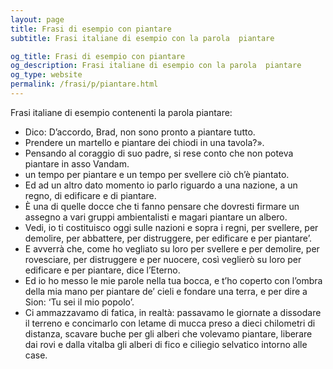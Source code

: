 ```yaml
---
layout: page
title: Frasi di esempio con piantare 
subtitle: Frasi italiane di esempio con la parola  piantare

og_title: Frasi di esempio con piantare 
og_description: Frasi italiane di esempio con la parola  piantare
og_type: website
permalink: /frasi/p/piantare.html
---
```


Frasi italiane di esempio contenenti la parola piantare:


- Dico: D’accordo, Brad, non sono pronto a piantare tutto.
- Prendere un martello e piantare dei chiodi in una tavola?».
- Pensando al coraggio di suo padre, si rese conto che non poteva piantare in asso Vandam.
- un tempo per piantare e un tempo per svellere ciò ch’è piantato.
- Ed ad un altro dato momento io parlo riguardo a una nazione, a un regno, di edificare e di piantare.
- È una di quelle docce che ti fanno pensare che dovresti firmare un assegno a vari gruppi ambientalisti e magari piantare un albero.
- Vedi, io ti costituisco oggi sulle nazioni e sopra i regni, per svellere, per demolire, per abbattere, per distruggere, per edificare e per piantare’.
- E avverrà che, come ho vegliato su loro per svellere e per demolire, per rovesciare, per distruggere e per nuocere, così veglierò su loro per edificare e per piantare, dice l’Eterno.
- Ed io ho messo le mie parole nella tua bocca, e t’ho coperto con l’ombra della mia mano per piantare de’ cieli e fondare una terra, e per dire a Sion: ‘Tu sei il mio popolo’.
- Ci ammazzavamo di fatica, in realtà: passavamo le giornate a dissodare il terreno e concimarlo con letame di mucca preso a dieci chilometri di distanza, scavare buche per gli alberi che volevamo piantare, liberare dai rovi e dalla vitalba gli alberi di fico e ciliegio selvatico intorno alle case.
